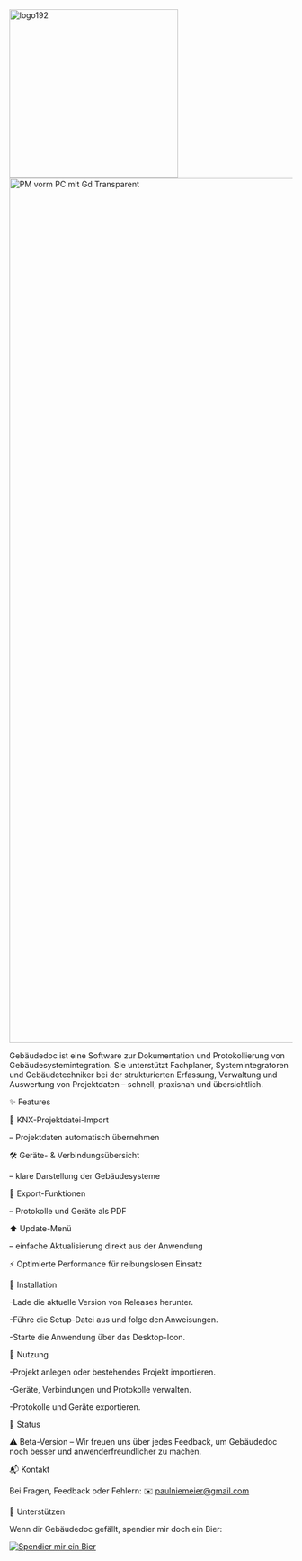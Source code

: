 <img width="300" height="300" alt="logo192" src="https://github.com/user-attachments/assets/1d8ee21e-f5b8-4a7e-847e-4cf6601bae7e" />
<img width="1024" height="1536" alt="PM vorm PC mit Gd Transparent" src="https://github.com/user-attachments/assets/11631387-0be2-47da-a29e-0878a5d49b60" />



Gebäudedoc ist eine Software zur Dokumentation und Protokollierung von Gebäudesystemintegration.
Sie unterstützt Fachplaner, Systemintegratoren und Gebäudetechniker bei der strukturierten Erfassung, Verwaltung und Auswertung von Projektdaten – schnell, praxisnah und übersichtlich.

✨ Features

🔌 KNX-Projektdatei-Import 

– Projektdaten automatisch übernehmen

🛠 Geräte- & Verbindungsübersicht 

– klare Darstellung der Gebäudesysteme

📑 Export-Funktionen 

– Protokolle und Geräte als PDF

⬆️ Update-Menü 

– einfache Aktualisierung direkt aus der Anwendung

⚡ Optimierte Performance für reibungslosen Einsatz

🚀 Installation

-Lade die aktuelle Version von Releases
 herunter.

-Führe die Setup-Datei aus und folge den Anweisungen.

-Starte die Anwendung über das Desktop-Icon.

📖 Nutzung

-Projekt anlegen oder bestehendes Projekt importieren.

-Geräte, Verbindungen und Protokolle verwalten.

-Protokolle und Geräte exportieren.

🧪 Status

⚠️ Beta-Version – Wir freuen uns über jedes Feedback, um Gebäudedoc noch besser und anwenderfreundlicher zu machen.

📬 Kontakt

Bei Fragen, Feedback oder Fehlern:
✉️ paulniemeier@gmail.com

🍺 Unterstützen

Wenn dir Gebäudedoc gefällt, spendier mir doch ein Bier:  

[![Spendier mir ein Bier](https://img.shields.io/badge/🍺-Spendier%20mir%20ein%20Bier-ffdd00?style=for-the-badge)](https://www.paypal.me/PaulNiemeier)
